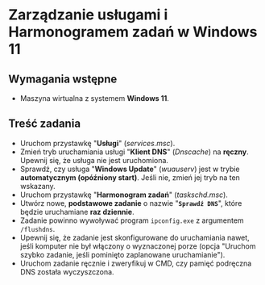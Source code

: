 # Zarządzanie usługami i Harmonogramem zadań w Windows 11
## Wymagania wstępne
- Maszyna wirtualna z systemem **Windows 11**.
## Treść zadania
- Uruchom przystawkę "**Usługi**" (_services.msc_).
- Zmień tryb uruchamiania usługi "**Klient DNS**" (_Dnscache_) na **ręczny**. Upewnij się, że usługa nie jest uruchomiona.
- Sprawdź, czy usługa "**Windows Update**" (_wuauserv_) jest w trybie **automatycznym (opóźniony start)**. Jeśli nie, zmień jej tryb na ten wskazany.
- Uruchom przystawkę "**Harmonogram zadań**" (_taskschd.msc_).
- Utwórz nowe, **podstawowe zadanie** o nazwie "**`Sprawdź DNS`**", które będzie uruchamiane **raz dziennie**.
- Zadanie powinno wywoływać program `ipconfig.exe` z argumentem `/flushdns`.
- Upewnij się, że zadanie jest skonfigurowane do uruchamiania nawet, jeśli komputer nie był włączony o wyznaczonej porze (opcja "Uruchom szybko zadanie, jeśli pominięto zaplanowane uruchamianie").
- Uruchom zadanie ręcznie i zweryfikuj w CMD, czy pamięć podręczna DNS została wyczyszczona.
